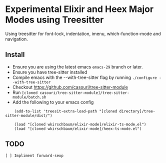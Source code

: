 # Experimental Elixir and Heex Major Modes using Treesitter

Using treesitter for font-lock, indentation, imenu,
which-function-mode and navigation.

## Install

- Ensure you are using the latest emacs `emacs-29` branch or later. 
- Ensure you have tree-sitter installed
- Compile emacs with the --with-tree-sitter flag by running `./configure --with-tree-sitter`
- Checkout https://github.com/casouri/tree-sitter-module
- Run `[cloned casouri/tree-sitter-module]/tree-sitter-module/batch.sh`
- Add the following to your emacs config

```elisp
    (add-to-list 'treesit-extra-load-path "[cloned directory]/tree-sitter-module/dist/")
    
    (load "[cloned wkirschbaum/elixir-mode]/elixir-ts-mode.el")
    (load "[cloned wkirschbaum/elixir-mode]/heex-ts-mode.el")
```

## TODO

    [ ] Impliment forward-sexp
